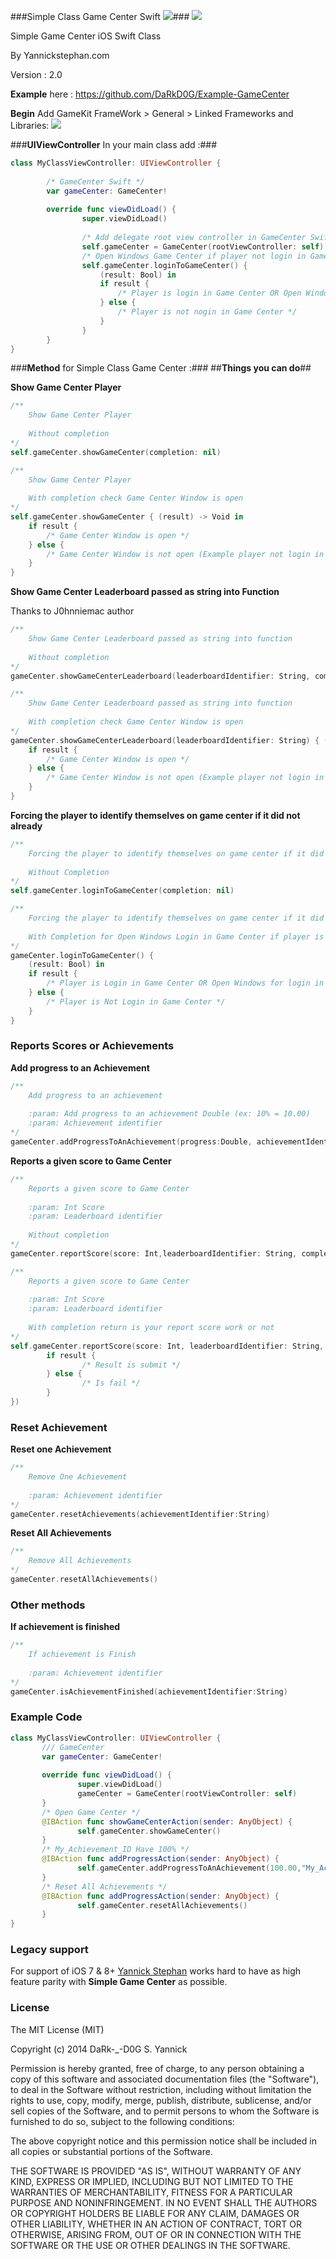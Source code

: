 ###Simple Class Game Center Swift  [![](http://img.shields.io/badge/iOS-8.0%2B-lightgrey.svg)]()###
[![](http://imagizer.imageshack.us/v2/320x240q90/538/RMNfHp.png)]()

Simple Game Center iOS Swift Class

By Yannickstephan.com

Version : 2.0

**Example** 
here : https://github.com/DaRkD0G/Example-GameCenter

**Begin** 
Add GameKit FrameWork > General > Linked Frameworks and Libraries:
[![](http://imagizer.imageshack.us/v2/640x480q90/540/cLGFV6.png)]()

###**UIViewController** In your main class add :###
```swift
class MyClassViewController: UIViewController {
        
        /* GameCenter Swift */
        var gameCenter: GameCenter! 
        
        override func viewDidLoad() {
                super.viewDidLoad()
                
                /* Add delegate root view controller in GameCenter Swift */
                self.gameCenter = GameCenter(rootViewController: self)
                /* Open Windows Game Center if player not login in Game Center */
                self.gameCenter.loginToGameCenter() {
                    (result: Bool) in
                    if result {
                        /* Player is login in Game Center OR Open Windows for login in Game Center */
                    } else {
                        /* Player is not nogin in Game Center */
                    }
                }
        }
}

```

###**Method** for Simple Class Game Center :###
##**Things you can do**##

**Show Game Center Player**
```swift
/**
    Show Game Center Player
    
    Without completion 
*/
self.gameCenter.showGameCenter(completion: nil)

/**
    Show Game Center Player
    
    With completion check Game Center Window is open
*/
self.gameCenter.showGameCenter { (result) -> Void in
    if result {
        /* Game Center Window is open */
    } else {
        /* Game Center Window is not open (Example player not login in Game Center) */
    }
}
```
**Show Game Center Leaderboard passed as string into Function**

Thanks to J0hnniemac author
```swift
/**
    Show Game Center Leaderboard passed as string into function
    
    Without completion
*/
gameCenter.showGameCenterLeaderboard(leaderboardIdentifier: String, completion: nil)

/**
    Show Game Center Leaderboard passed as string into function
    
    With completion check Game Center Window is open
*/
gameCenter.showGameCenterLeaderboard(leaderboardIdentifier: String) { (result) -> Void in
    if result {
        /* Game Center Window is open */
    } else {
        /* Game Center Window is not open (Example player not login in Game Center) */
    }
}
```

**Forcing the player to identify themselves on game center if it did not already**
```swift
/**
    Forcing the player to identify themselves on game center if it did not already
    
    Without Completion
*/
self.gameCenter.loginToGameCenter(completion: nil)

/**
    Forcing the player to identify themselves on game center if it did not already
    
    With Completion for Open Windows Login in Game Center if player is not Login or do nothing if he is already identified
*/
gameCenter.loginToGameCenter() {
    (result: Bool) in
    if result {
        /* Player is Login in Game Center OR Open Windows for login in Game Center */
    } else {
        /* Player is Not Login in Game Center */
    }
}
```
### Reports Scores or Achievements ###

**Add progress to an Achievement**

```swift
/**
    Add progress to an achievement
    
    :param: Add progress to an achievement Double (ex: 10% = 10.00)
    :param: Achievement identifier
*/
gameCenter.addProgressToAnAchievement(progress:Double, achievementIdentifier:String)
```

**Reports a given score to Game Center**
```swift
/**
    Reports a given score to Game Center 
    
    :param: Int Score
    :param: Leaderboard identifier
    
    Without completion
*/
gameCenter.reportScore(score: Int,leaderboardIdentifier: String, completion: nil)

/**
    Reports a given score to Game Center 
    
    :param: Int Score
    :param: Leaderboard identifier
    
    With completion return is your report score work or not
*/
self.gameCenter.reportScore(score: Int, leaderboardIdentifier: String, completion: { (result) -> Void in
        if result {
                /* Result is submit */
        } else {
                /* Is fail */
        }
})
```
### Reset Achievement ###
**Reset one Achievement**
```swift
/**
    Remove One Achievement
    
    :param: Achievement identifier
*/
gameCenter.resetAchievements(achievementIdentifier:String)
```
**Reset All Achievements**
```swift
/**
    Remove All Achievements
*/
gameCenter.resetAllAchievements()
```
### Other methods ###
**If achievement is finished**
```swift
/**
    If achievement is Finish
    
    :param: Achievement identifier
*/
gameCenter.isAchievementFinished(achievementIdentifier:String)
```

### Example Code ###
 ```swift
class MyClassViewController: UIViewController {
        /// GameCenter
        var gameCenter: GameCenter! 
        
        override func viewDidLoad() {
                super.viewDidLoad()
                gameCenter = GameCenter(rootViewController: self)
        }
        /* Open Game Center */
        @IBAction func showGameCenterAction(sender: AnyObject) {
                self.gameCenter.showGameCenter()
        }
        /* My_Achievement_ID Have 100% */
        @IBAction func addProgressAction(sender: AnyObject) {
                self.gameCenter.addProgressToAnAchievement(100.00,"My_Achievement_ID")
        }
        /* Reset All Achievements */
        @IBAction func addProgressAction(sender: AnyObject) {
                self.gameCenter.resetAllAchievements()
        }
}

```
### Legacy support
For support of iOS 7 & 8+ [Yannick Stephan](https://yannickstephan.com) works hard to have as high feature parity with **Simple Game Center** as possible.

### License
The MIT License (MIT)

Copyright (c) 2014 DaRk-_-D0G S. Yannick

Permission is hereby granted, free of charge, to any person obtaining a copy of
this software and associated documentation files (the "Software"), to deal in
the Software without restriction, including without limitation the rights to
use, copy, modify, merge, publish, distribute, sublicense, and/or sell copies of
the Software, and to permit persons to whom the Software is furnished to do so,
subject to the following conditions:

The above copyright notice and this permission notice shall be included in all
copies or substantial portions of the Software.

THE SOFTWARE IS PROVIDED "AS IS", WITHOUT WARRANTY OF ANY KIND, EXPRESS OR
IMPLIED, INCLUDING BUT NOT LIMITED TO THE WARRANTIES OF MERCHANTABILITY, FITNESS
FOR A PARTICULAR PURPOSE AND NONINFRINGEMENT. IN NO EVENT SHALL THE AUTHORS OR
COPYRIGHT HOLDERS BE LIABLE FOR ANY CLAIM, DAMAGES OR OTHER LIABILITY, WHETHER
IN AN ACTION OF CONTRACT, TORT OR OTHERWISE, ARISING FROM, OUT OF OR IN
CONNECTION WITH THE SOFTWARE OR THE USE OR OTHER DEALINGS IN THE SOFTWARE.

